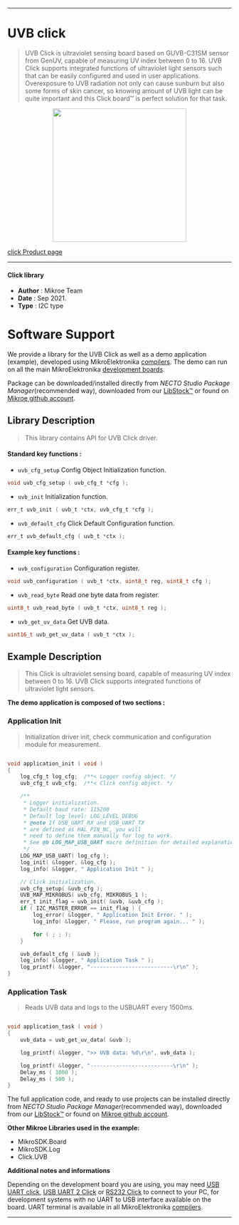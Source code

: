 
---
# UVB click

> UVB Click is ultraviolet sensing board based on GUVB-C31SM sensor from GenUV, capable of measuring UV index between 0 to 16. UVB Click supports integrated functions of ultraviolet light sensors such that can be easily configured and used in user applications. Overexposure to UVB radiation not only can cause sunburn but also some forms of skin cancer, so knowing amount of UVB light can be quite important and this Click board™ is perfect solution for that task.

<p align="center">
  <img src="https://download.mikroe.com/images/click_for_ide/UVB_click.png" height=300px>
</p>

[click Product page](https://www.mikroe.com/uvb-click)

---


#### Click library

- **Author**        : Mikroe Team
- **Date**          : Sep 2021.
- **Type**          : I2C type


# Software Support

We provide a library for the UVB Click
as well as a demo application (example), developed using MikroElektronika
[compilers](https://www.mikroe.com/necto-studio).
The demo can run on all the main MikroElektronika [development boards](https://www.mikroe.com/development-boards).

Package can be downloaded/installed directly from *NECTO Studio Package Manager*(recommended way), downloaded from our [LibStock&trade;](https://libstock.mikroe.com) or found on [Mikroe github account](https://github.com/MikroElektronika/mikrosdk_click_v2/tree/master/clicks).

## Library Description

> This library contains API for UVB Click driver.

#### Standard key functions :

- `uvb_cfg_setup` Config Object Initialization function.
```c
void uvb_cfg_setup ( uvb_cfg_t *cfg );
```

- `uvb_init` Initialization function.
```c
err_t uvb_init ( uvb_t *ctx, uvb_cfg_t *cfg );
```

- `uvb_default_cfg` Click Default Configuration function.
```c
err_t uvb_default_cfg ( uvb_t *ctx );
```

#### Example key functions :

- `uvb_configuration` Configuration register.
```c
void uvb_configuration ( uvb_t *ctx, uint8_t reg, uint8_t cfg );
```

- `uvb_read_byte` Read one byte data from register.
```c
uint8_t uvb_read_byte ( uvb_t *ctx, uint8_t reg );
```

- `uvb_get_uv_data` Get UVB data.
```c
uint16_t uvb_get_uv_data ( uvb_t *ctx );
```

## Example Description

> This Click is ultraviolet sensing board, capable of measuring UV index between 0 to 16. UVB Click supports integrated functions of ultraviolet light sensors.

**The demo application is composed of two sections :**

### Application Init

> Initialization driver init, check communication and configuration module for measurement.

```c

void application_init ( void ) 
{
    log_cfg_t log_cfg;  /**< Logger config object. */
    uvb_cfg_t uvb_cfg;  /**< Click config object. */

    /** 
     * Logger initialization.
     * Default baud rate: 115200
     * Default log level: LOG_LEVEL_DEBUG
     * @note If USB_UART_RX and USB_UART_TX 
     * are defined as HAL_PIN_NC, you will 
     * need to define them manually for log to work. 
     * See @b LOG_MAP_USB_UART macro definition for detailed explanation.
     */
    LOG_MAP_USB_UART( log_cfg );
    log_init( &logger, &log_cfg );
    log_info( &logger, " Application Init " );

    // Click initialization.
    uvb_cfg_setup( &uvb_cfg );
    UVB_MAP_MIKROBUS( uvb_cfg, MIKROBUS_1 );
    err_t init_flag = uvb_init( &uvb, &uvb_cfg );
    if ( I2C_MASTER_ERROR == init_flag ) {
        log_error( &logger, " Application Init Error. " );
        log_info( &logger, " Please, run program again... " );

        for ( ; ; );
    }

    uvb_default_cfg ( &uvb );
    log_info( &logger, " Application Task " );
    log_printf( &logger, "--------------------------\r\n" );
}

```

### Application Task

> Reads UVB data and logs to the USBUART every 1500ms.

```c

void application_task ( void ) 
{
    uvb_data = uvb_get_uv_data( &uvb );

    log_printf( &logger, ">> UVB data: %d\r\n", uvb_data );

    log_printf( &logger, "--------------------------\r\n" );
    Delay_ms ( 1000 );
    Delay_ms ( 500 );
}

```


The full application code, and ready to use projects can be installed directly from *NECTO Studio Package Manager*(recommended way), downloaded from our [LibStock&trade;](https://libstock.mikroe.com) or found on [Mikroe github account](https://github.com/MikroElektronika/mikrosdk_click_v2/tree/master/clicks).

**Other Mikroe Libraries used in the example:**

- MikroSDK.Board
- MikroSDK.Log
- Click.UVB

**Additional notes and informations**

Depending on the development board you are using, you may need
[USB UART click](https://www.mikroe.com/usb-uart-click),
[USB UART 2 Click](https://www.mikroe.com/usb-uart-2-click) or
[RS232 Click](https://www.mikroe.com/rs232-click) to connect to your PC, for
development systems with no UART to USB interface available on the board. UART
terminal is available in all MikroElektronika
[compilers](https://shop.mikroe.com/compilers).

---
